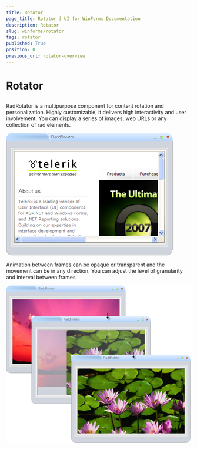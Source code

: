 ```yaml
---
title: Rotator
page_title: Rotator | UI for WinForms Documentation
description: Rotator
slug: winforms/rotator
tags: rotator
published: True
position: 0
previous_url: rotator-overview
---
```


# Rotator

## 

RadRotator is a multipurpose component for content rotation and personalization. Highly customizable, it delivers high interactivity and user involvement. You can display a series of images, web URLs or any collection of rad elements.

![rotator-overview 001](images/rotator-overview001.png)

Animation between frames can be opaque or transparent and the movement can be in any direction. You can adjust the level of granularity and interval between frames.

![rotator-overview 002](images/rotator-overview002.png)
